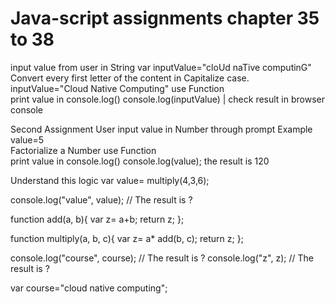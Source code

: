 <h1> Java-script assignments chapter 35 to 38 </h1>

input value from user in String var inputValue="cloUd naTive computinG" </br>
Convert every first letter of the content in Capitalize case. inputValue="Cloud Native Computing" use Function </br>
print value in console.log() console.log(inputValue) | check result in browser console </br>

Second Assignment
User input value in Number through prompt Example value=5 </br>
Factorialize a Number use Function </br>
print value in console.log() console.log(value); the result is 120 </br>

Understand this logic
var value= multiply(4,3,6); </br>

console.log("value", value); // The result is ? </br>

function add(a, b){ var z= a+b; return z; };</br>

function multiply(a, b, c){ var z= a* add(b, c); return z; };</br>

console.log("course", course); // The result is ? console.log("z", z); // The result is ?</br>

var course="cloud native computing";</br>
